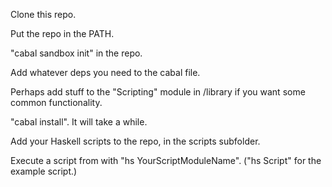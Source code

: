 Clone this repo.

Put the repo in the PATH.

"cabal sandbox init" in the repo.

Add whatever deps you need to the cabal file.

Perhaps add stuff to the "Scripting" module in /library if you want some common
functionality.

"cabal install". It will take a while.

Add your Haskell scripts to the repo, in the scripts subfolder.

Execute a script from with "hs YourScriptModuleName".  ("hs Script" for the
example script.)

